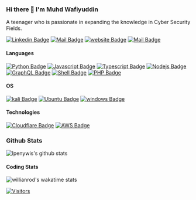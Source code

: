 ### Hi there 👋 I'm Muhd Wafiyuddin

<!--
**WarriorWiras/WarriorWiras** is a ✨ _special_ ✨ repository because its `README.md` (this file) appears on your GitHub profile.

Here are some ideas to get you started:

- 🔭 I’m currently working on ...
- 🌱 I’m currently learning ...
- 👯 I’m looking to collaborate on ...
- 🤔 I’m looking for help with ...
- 💬 Ask me about ...
- 📫 How to reach me: ...
- 😄 Pronouns: ...
- ⚡ Fun fact: ...
-->

A teenager who is passionate in expanding the knowledge in Cyber Security Fields.

[![Linkedin Badge](https://img.shields.io/badge/Wafiyuddin-0077B5?style=flat-square&logo=linkedin&logoColor=white)](https://www.linkedin.com/in/muhd-wafiyuddin-b6a48a189/) [![Mail Badge](https://img.shields.io/badge/__why0wafi__-E4405F?style=flat-square&logo=instagram&logoColor=white)](https://instagram.com/__why0wafi__)
[![website Badge](https://img.shields.io/badge/website-000000?style=flat-square&logo=About.me&logoColor=white)](https://www.wafiyuddin.name)
[![Mail Badge](https://img.shields.io/badge/mail@muhdwafiyuddin5@gmail.com-8B89CC?style=flat-square&logo=protonmail&logoColor=white)](mailto:Mail@muhdwafiyuddin5@gmail.com)

#### Languages



[![Python Badge](https://img.shields.io/badge/Python-14354C?style=for-the-badge&logo=python&logoColor=white)](#)
[![Javascript Badge](https://img.shields.io/badge/JavaScript-323330?style=for-the-badge&logo=javascript&logoColor=F7DF1E)](#)
[![Typescript Badge](https://img.shields.io/badge/TypeScript-007ACC?style=for-the-badge&logo=typescript&logoColor=white)](#)
[![Nodejs Badge](https://img.shields.io/badge/Node.js-43853D?style=for-the-badge&logo=node.js&logoColor=white)](#)
[![GraphQL Badge](https://img.shields.io/badge/Java-ED8B00?style=for-the-badge&logo=java&logoColor=white)](#)
[![Shell Badge](https://img.shields.io/badge/Shell_Script-121011?style=for-the-badge&logo=gnu-bash&logoColor=white)](#)
[![PHP Badge](https://img.shields.io/badge/PHP-961770?style=for-the-badge&logo=php&logoColor=white)](#)

#### OS

[![kali Badge](https://img.shields.io/badge/Kali_Linux-557C94?style=for-the-badge&logo=kali-linux&logoColor=white)](#)
[![Ubuntu Badge](https://img.shields.io/badge/Ubuntu-E95420?style=for-the-badge&logo=ubuntu&logoColor=white)](#)
[![windows Badge](https://img.shields.io/badge/Windows-0078D6?style=for-the-badge&logo=windows&logoColor=white)](#)

#### Technologies

[![Cloudflare Badge](https://img.shields.io/badge/Cloudflare-F38020?style=for-the-badge&logo=Cloudflare&logoColor=white)](#)
[![AWS Badge](https://img.shields.io/badge/AWS-orange?style=for-the-badge&logo=google-cloud&logoColor=black)](#)

### Github Stats

![Ipenywis's github stats](https://github-readme-stats.vercel.app/api?username=WarriorWiras&count_private=true&count_private=true&theme=vision-friendly-dark&show_icons=true)
#### Coding Stats
<!-- Check wakatime stats-->
![willianrod's wakatime stats](https://github-readme-stats.vercel.app/api/wakatime?username=WarriorWiras&count_private=true&theme=vision-friendly-dark&)



<!-- Check visitor badge -->
[![Visitors](https://api.visitorbadge.io/api/visitors?path=https%3A%2F%2Fgithub.com%2FWarriorWiras&label=WarriorWiras&countColor=%23263759)](https://visitorbadge.io/status?path=https%3A%2F%2Fgithub.com%2FWarriorWiras)
